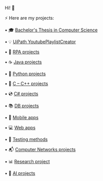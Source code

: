 Hi! :wave:

:zap: Here are my projects:

•	:mortar_board: <a href="https://github.com/Laura-ElenaOlaru/Licenta "> Bachelor's Thesis in Computer Science </a>

•	:bulb: <a href="https://github.com/Laura-ElenaOlaru/YoutubePlaylistCreator"> UiPath YoutubePlaylistCreator </a> 

• :rocket: <a href="https://github.com/Laura-ElenaOlaru/RPA-Projects"> RPA projects </a> 

•	:coffee: <a href="https://github.com/Laura-ElenaOlaru/Java-Projects"> Java projects </a>

•	:snake: <a href="https://github.com/Laura-ElenaOlaru/Python-Projects"> Python projects </a>

• :floppy_disk:	<a href="https://github.com/Laura-ElenaOlaru/C-Cpp-Projects"> C – C++ projects </a>

•	:cd: <a href="https://github.com/Laura-ElenaOlaru/C-Sharp-Projects"> C# projects </a>

•	:books: <a href="https://github.com/Laura-ElenaOlaru/DB-Projects"> DB projects </a>

•	:iphone: <a href="https://github.com/Laura-ElenaOlaru/Mobile-Apps"> Mobile apps </a>

• :computer: <a href="https://github.com/Laura-ElenaOlaru/Web-Projects">	Web apps </a>

• :dart: <a href="https://github.com/Laura-ElenaOlaru/Supernova/tree/main"> Testing methods </a>

•	:mailbox_with_mail: <a href="https://github.com/Laura-ElenaOlaru/Computer-Networks-Projects"> Computer Networks projects</a>

• :bar_chart:  <a href=https://github.com/Laura-ElenaOlaru/ResearchProject> Research project </a>

•	:crystal_ball: <a href="https://github.com/Laura-ElenaOlaru/AI-Projects"> AI projects</a>

